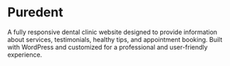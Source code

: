 # Puredent
A fully responsive dental clinic website designed to provide information about services, testimonials, healthy tips, and appointment booking. Built with WordPress and customized for a professional and user-friendly experience.
